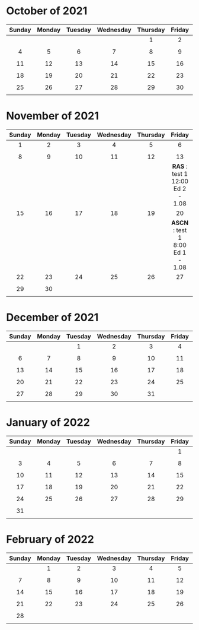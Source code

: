 # October of 2021
|Sunday|Monday|Tuesday|Wednesday|Thursday|Friday|Saturday|
|:-:|:-:|:-:|:-:|:-:|:-:|:-:|
|||||1|2|3|
||||||||
|4|5|6|7|8|9|10|
||||||||
|11|12|13|14|15|16|17|
||||||||
|18|19|20|21|22|23|24|
||||||||
|25|26|27|28|29|30|31|
||||||||


# November of 2021
|Sunday|Monday|Tuesday|Wednesday|Thursday|Friday|Saturday|
|:-:|:-:|:-:|:-:|:-:|:-:|:-:|
|1|2|3|4|5|6|7|
||||||||
|8|9|10|11|12|13|14|
||||||**RAS** : test 1<br>12:00<br> Ed 2 - 1.08||
|15|16|17|18|19|20|21|
||||||**ASCN** : test 1<br>8:00<br> Ed 1 - 1.08||
|22|23|24|25|26|27|28|
||||||||
|29|30||||||
||||||||


# December of 2021
|Sunday|Monday|Tuesday|Wednesday|Thursday|Friday|Saturday|
|:-:|:-:|:-:|:-:|:-:|:-:|:-:|
|||1|2|3|4|5|
||||||||
|6|7|8|9|10|11|12|
||||||||
|13|14|15|16|17|18|19|
||||||||
|20|21|22|23|24|25|26|
||||||||
|27|28|29|30|31|||
||||||||


# January of 2022
|Sunday|Monday|Tuesday|Wednesday|Thursday|Friday|Saturday|
|:-:|:-:|:-:|:-:|:-:|:-:|:-:|
||||||1|2|
||||||||
|3|4|5|6|7|8|9|
||||||||
|10|11|12|13|14|15|16|
||||||||
|17|18|19|20|21|22|23|
||||||||
|24|25|26|27|28|29|30|
||||||||
|31|||||||
||||||||


# February of 2022
|Sunday|Monday|Tuesday|Wednesday|Thursday|Friday|Saturday|
|:-:|:-:|:-:|:-:|:-:|:-:|:-:|
||1|2|3|4|5|6|
||||||||
|7|8|9|10|11|12|13|
||||||||
|14|15|16|17|18|19|20|
||||||||
|21|22|23|24|25|26|27|
||||||||
|28|||||||
||||||||



